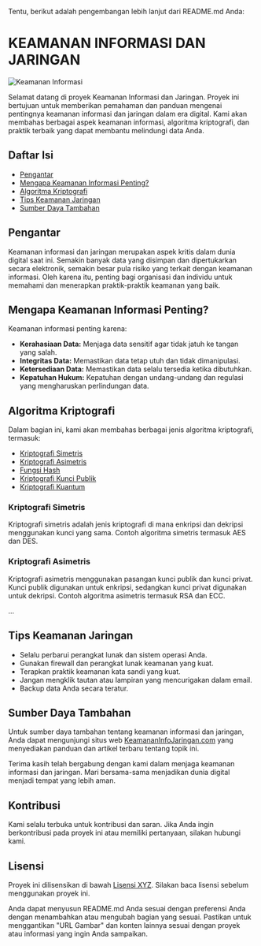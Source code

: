 Tentu, berikut adalah pengembangan lebih lanjut dari README.md Anda:

# KEAMANAN INFORMASI DAN JARINGAN

![Keamanan Informasi](https://example.com/keamanan.jpg)

Selamat datang di proyek Keamanan Informasi dan Jaringan. Proyek ini bertujuan untuk memberikan pemahaman dan panduan mengenai pentingnya keamanan informasi dan jaringan dalam era digital. Kami akan membahas berbagai aspek keamanan informasi, algoritma kriptografi, dan praktik terbaik yang dapat membantu melindungi data Anda.

## Daftar Isi

- [Pengantar](#pengantar)
- [Mengapa Keamanan Informasi Penting?](#mengapa-keamanan-informasi-penting)
- [Algoritma Kriptografi](#algoritma-kriptografi)
- [Tips Keamanan Jaringan](#tips-keamanan-jaringan)
- [Sumber Daya Tambahan](#sumber-daya-tambahan)

## Pengantar

Keamanan informasi dan jaringan merupakan aspek kritis dalam dunia digital saat ini. Semakin banyak data yang disimpan dan dipertukarkan secara elektronik, semakin besar pula risiko yang terkait dengan keamanan informasi. Oleh karena itu, penting bagi organisasi dan individu untuk memahami dan menerapkan praktik-praktik keamanan yang baik.

## Mengapa Keamanan Informasi Penting?

Keamanan informasi penting karena:

- **Kerahasiaan Data:** Menjaga data sensitif agar tidak jatuh ke tangan yang salah.
- **Integritas Data:** Memastikan data tetap utuh dan tidak dimanipulasi.
- **Ketersediaan Data:** Memastikan data selalu tersedia ketika dibutuhkan.
- **Kepatuhan Hukum:** Kepatuhan dengan undang-undang dan regulasi yang mengharuskan perlindungan data.

## Algoritma Kriptografi

Dalam bagian ini, kami akan membahas berbagai jenis algoritma kriptografi, termasuk:

- [Kriptografi Simetris](#kriptografi-simetris)
- [Kriptografi Asimetris](#kriptografi-asimetris)
- [Fungsi Hash](#fungsi-hash)
- [Kriptografi Kunci Publik](#kriptografi-kunci-publik)
- [Kriptografi Kuantum](#kriptografi-kuantum)

### Kriptografi Simetris

Kriptografi simetris adalah jenis kriptografi di mana enkripsi dan dekripsi menggunakan kunci yang sama. Contoh algoritma simetris termasuk AES dan DES.

### Kriptografi Asimetris

Kriptografi asimetris menggunakan pasangan kunci publik dan kunci privat. Kunci publik digunakan untuk enkripsi, sedangkan kunci privat digunakan untuk dekripsi. Contoh algoritma asimetris termasuk RSA dan ECC.

...

## Tips Keamanan Jaringan

- Selalu perbarui perangkat lunak dan sistem operasi Anda.
- Gunakan firewall dan perangkat lunak keamanan yang kuat.
- Terapkan praktik keamanan kata sandi yang kuat.
- Jangan mengklik tautan atau lampiran yang mencurigakan dalam email.
- Backup data Anda secara teratur.

## Sumber Daya Tambahan

Untuk sumber daya tambahan tentang keamanan informasi dan jaringan, Anda dapat mengunjungi situs web [KeamananInfoJaringan.com](https://www.keamananinfojaringan.com) yang menyediakan panduan dan artikel terbaru tentang topik ini.

Terima kasih telah bergabung dengan kami dalam menjaga keamanan informasi dan jaringan. Mari bersama-sama menjadikan dunia digital menjadi tempat yang lebih aman.

## Kontribusi

Kami selalu terbuka untuk kontribusi dan saran. Jika Anda ingin berkontribusi pada proyek ini atau memiliki pertanyaan, silakan hubungi kami.

## Lisensi

Proyek ini dilisensikan di bawah [Lisensi XYZ](LICENSE). Silakan baca lisensi sebelum menggunakan proyek ini.

Anda dapat menyusun README.md Anda sesuai dengan preferensi Anda dengan menambahkan atau mengubah bagian yang sesuai. Pastikan untuk menggantikan "URL Gambar" dan konten lainnya sesuai dengan proyek atau informasi yang ingin Anda sampaikan.
